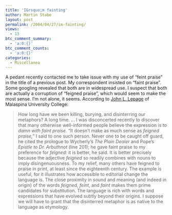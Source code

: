 ```yaml
---
title: 'I&rsquo;m fainting'
author: Martin Stabe
layout: post
permalink: /2004/04/27/im-fainting/
views:
  - 13
btc_comment_summary:
  - 'a:0:{}'
btc_comment_counts:
  - 'a:0:{}'
categories:
  - Miscellanea
---
```

A pedant recently contacted me to take issue with my use of &#8220;feint praise&#8221; in the title of a previous post. My correspondent insisted on &#8220;faint praise&#8221;. Some googling revealed that both are in widespread use. I suspect that both are actually a corruption of &#8220;feigned praise&#8221;, which would seem to make the most sense. I&#8217;m not alone, it seems. According to [John L. Lepage][1] of Malaspina University College:  


> How long have we been killing, burying, and disinterring our metaphors? A long time. &#8230; I was disconcerted recently to discover that many otherwise well-informed people believe the expression is *to damn with faint praise.* “It doesn’t make as much sense as *feigned praise,”* I said to one such person. Never one to be caught off guard, he cited the prologue to Wycherly&#8217;s *The Plain Dealer* and Pope’s *Epistle to Dr. Arbuthnot* (line 201); he gave faint praise to my preference for *feigned:* it is better, he said. It is better precisely because the adjective *feigned* so readily combines with nouns to imply disingenuousness. To my relief, many others have feigned to praise in print, at least since the eighteenth century. The example is useful, for it illustrates how accessible to editorial change the language is. The close proximity in sound and meaning (and indeed in origin) of the words *feigned, feint,* and *faint* makes them prime candidates for substitution. The language is rich with words and expressions that have evolved subtly beyond their origins. I suppose we will have to grant that the disinterred metaphor is as native to the language as etymology.</p>

 [1]: http://www.mala.bc.ca/~lepage/safire.htm